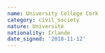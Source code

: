```yaml
---
name: University College Cork
category: civil_society
nature: Université
nationality: Irlande
date_signed: '2018-11-12'
---
```

    